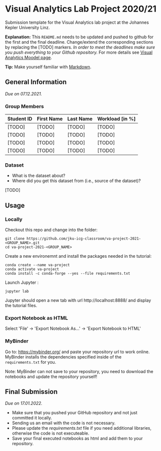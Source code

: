 # Visual Analytics Lab Project 2020/21
Submission template for the Visual Analytics lab project at the Johannes Kepler University Linz.

**Explanation:**
This `README.md` needs to be updated and pushed to github for the first and the final deadline.
Change/extend the corresponding sections by replacing the [TODO] markers.
*In order to meet the deadlines make sure you push everything to your Github repository.*
For more details see [Visual Analytics Moodel page](https://moodle.jku.at/jku/course/view.php?id=15596).

**Tip:** Make yourself familiar with [Markdown](https://github.com/adam-p/markdown-here/wiki/Markdown-Cheatsheet).

## General Information
*Due on 07.12.2021.*

### Group Members

| Student ID    | First Name  | Last Name      | Workload [in %] |
| --------------|-------------|----------------|-----------------|
| [TODO]        | [TODO]      | [TODO]         |[TODO]           |
| [TODO]        | [TODO]      | [TODO]         |[TODO]           |
| [TODO]        | [TODO]      | [TODO]         |[TODO]           |
| [TODO]        | [TODO]      | [TODO]         |[TODO]           |

### Dataset

* What is the dataset about?
* Where did you get this dataset from (i.e., source of the dataset)?

[TODO]

## Usage

### Locally
Checkout this repo and change into the folder:

```shell
git clone https://github.com/jku-icg-classroom/va-project-2021-<GROUP_NAME>.git
cd va-project-2021-<GROUP_NAME>
```

Create a new environemnt and install the packages needed in the tutorial:

```shell
conda create --name va-project
conda activate va-project
conda install -c conda-forge --yes --file requirements.txt
```

Launch Jupyter :

```shell
jupyter lab
```

Jupyter should open a new tab with url http://localhost:8888/ and display the tutorial files.

### Export Notebook as HTML
Select 'File' -> 'Export Notebook As...' -> 'Export Notebook to HTML'


### MyBinder
Go to: https://mybinder.org/ and paste your repository url to work online.
MyBinder installs the dependencies specified inside of the `requirements.txt` for you.

Note: MyBinder can not save to your repository, you need to download the notebooks and update the repository yourself!

## Final Submission
*Due on 17.01.2022.*

* Make sure that you pushed your GitHub repository and not just committed it locally.
* Sending us an email with the code is not necessary.
* Please update the *requirements.txt* file if you need additional libraries, otherwise the code is not executeable.
* Save your final executed notebooks as html and add them to your repository.
